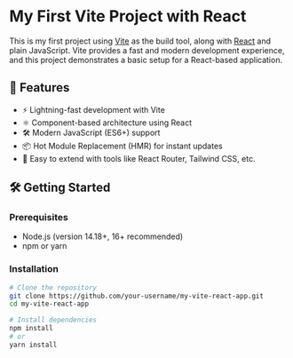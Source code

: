 # My First Vite Project with React

This is my first project using [Vite](https://vitejs.dev/) as the build tool, along with [React](https://reactjs.org/) and plain JavaScript. Vite provides a fast and modern development experience, and this project demonstrates a basic setup for a React-based application.

## 🚀 Features

- ⚡️ Lightning-fast development with Vite
- ⚛️ Component-based architecture using React
- 🛠️ Modern JavaScript (ES6+) support
- 📦 Hot Module Replacement (HMR) for instant updates
- 🧪 Easy to extend with tools like React Router, Tailwind CSS, etc.

## 🛠️ Getting Started

### Prerequisites

- Node.js (version 14.18+, 16+ recommended)
- npm or yarn

### Installation

```bash
# Clone the repository
git clone https://github.com/your-username/my-vite-react-app.git
cd my-vite-react-app

# Install dependencies
npm install
# or
yarn install
